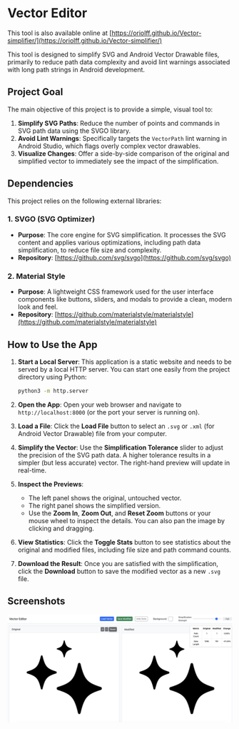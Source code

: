 # Vector Editor

This tool is also available online at [https://oriolff.github.io/Vector-simplifier/](https://oriolff.github.io/Vector-simplifier/)

This tool is designed to simplify SVG and Android Vector Drawable files, primarily to reduce path data complexity and avoid lint warnings associated with long path strings in Android development.

## Project Goal

The main objective of this project is to provide a simple, visual tool to:
1.  **Simplify SVG Paths**: Reduce the number of points and commands in SVG path data using the SVGO library.
2.  **Avoid Lint Warnings**: Specifically targets the `VectorPath` lint warning in Android Studio, which flags overly complex vector drawables.
3.  **Visualize Changes**: Offer a side-by-side comparison of the original and simplified vector to immediately see the impact of the simplification.

## Dependencies

This project relies on the following external libraries:

### 1. SVGO (SVG Optimizer)
-   **Purpose**: The core engine for SVG simplification. It processes the SVG content and applies various optimizations, including path data simplification, to reduce file size and complexity.
-   **Repository**: [https://github.com/svg/svgo](https://github.com/svg/svgo)

### 2. Material Style
-   **Purpose**: A lightweight CSS framework used for the user interface components like buttons, sliders, and modals to provide a clean, modern look and feel.
-   **Repository**: [https://github.com/materialstyle/materialstyle](https://github.com/materialstyle/materialstyle)

## How to Use the App

1.  **Start a Local Server**: This application is a static website and needs to be served by a local HTTP server. You can start one easily from the project directory using Python:
    ```bash
    python3 -m http.server
    ```

2.  **Open the App**: Open your web browser and navigate to `http://localhost:8000` (or the port your server is running on).

3.  **Load a File**: Click the **Load File** button to select an `.svg` or `.xml` (for Android Vector Drawable) file from your computer.

4.  **Simplify the Vector**: Use the **Simplification Tolerance** slider to adjust the precision of the SVG path data. A higher tolerance results in a simpler (but less accurate) vector. The right-hand preview will update in real-time.

5.  **Inspect the Previews**:
    -   The left panel shows the original, untouched vector.
    -   The right panel shows the simplified version.
    -   Use the **Zoom In**, **Zoom Out**, and **Reset Zoom** buttons or your mouse wheel to inspect the details. You can also pan the image by clicking and dragging.

6.  **View Statistics**: Click the **Toggle Stats** button to see statistics about the original and modified files, including file size and path command counts.

7.  **Download the Result**: Once you are satisfied with the simplification, click the **Download** button to save the modified vector as a new `.svg` file.

## Screenshots

![screenshot](readme-images/screenshot.png)
